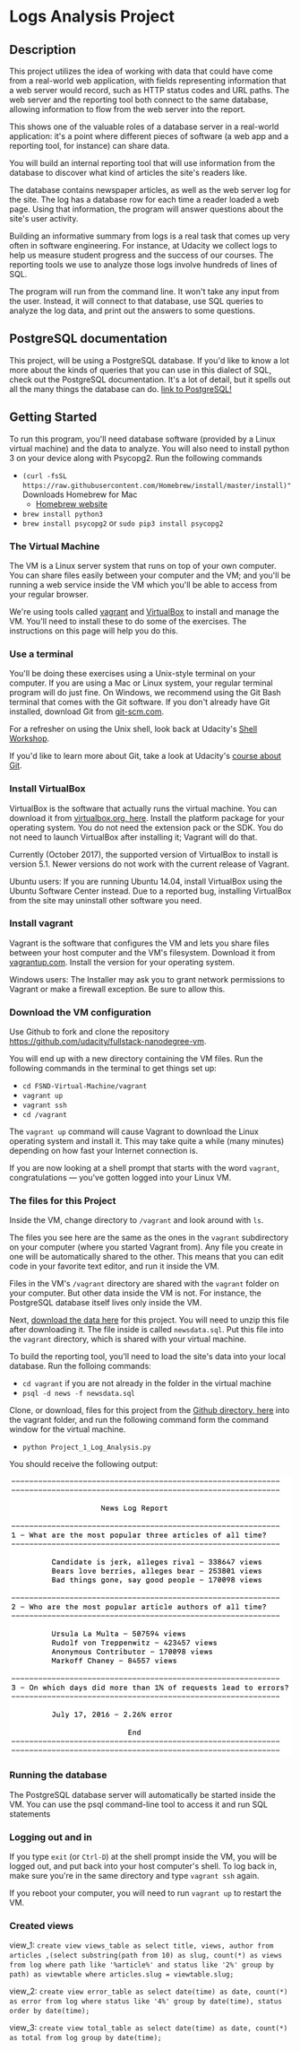 # Logs Analysis Project
## Description
This project utilizes the idea of working with data that could have come from a real-world web application, with fields representing information that a web server would record, such as HTTP status codes and URL paths. The web server and the reporting tool both connect to the same database, allowing information to flow from the web server into the report.

This shows one of the valuable roles of a database server in a real-world application: it's a point where different pieces of software (a web app and a reporting tool, for instance) can share data.

You will build an internal reporting tool that will use information from the database to discover what kind of articles the site's readers like.

The database contains newspaper articles, as well as the web server log for the site. The log has a database row for each time a reader loaded a web page. Using that information, the program will answer questions about the site's user activity.

Building an informative summary from logs is a real task that comes up very often in software engineering. For instance, at Udacity we collect logs to help us measure student progress and the success of our courses. The reporting tools we use to analyze those logs involve hundreds of lines of SQL.

The program will run from the command line. It won't take any input from the user. Instead, it will connect to that database, use SQL queries to analyze the log data, and print out the answers to some questions.

## PostgreSQL documentation
This project, will be using a PostgreSQL database. If you'd like to know a lot more about the kinds of queries that you can use in this dialect of SQL, check out the PostgreSQL documentation. It's a lot of detail, but it spells out all the many things the database can do. [link to PostgreSQL!](https://www.postgresql.org/docs/9.5/index.html)

## Getting Started
To run this program, you'll need database software (provided by a Linux virtual machine) and the data to analyze. You will also need to install python 3 on your device along with Psycopg2. Run the following commands
* `(curl -fsSL https://raw.githubusercontent.com/Homebrew/install/master/install)"`Downloads Homebrew for Mac
  * [Homebrew website](https://brew.sh)
* `brew install python3`
* `brew install psycopg2` or `sudo pip3 install psycopg2`

### The Virtual Machine
The VM is a Linux server system that runs on top of your own computer. You can share files easily between your computer and the VM; and you'll be running a web service inside the VM which you'll be able to access from your regular browser.

We're using tools called [vagrant](https://www.vagrantup.com) and [VirtualBox](https://www.virtualbox.org/wiki/Download_Old_Builds_5_1) to install and manage the VM. You'll need to install these to do some of the exercises. The instructions on this page will help you do this.

### Use a terminal
You'll be doing these exercises using a Unix-style terminal on your computer. If you are using a Mac or Linux system, your regular terminal program will do just fine. On Windows, we recommend using the Git Bash terminal that comes with the Git software. If you don't already have Git installed, download Git from [git-scm.com](https://git-scm.com/downloads).

For a refresher on using the Unix shell, look back at Udacity's [Shell Workshop](https://www.udacity.com/course/shell-workshop--ud206).

If you'd like to learn more about Git, take a look at Udacity's [course about Git](https://www.udacity.com/course/version-control-with-git--ud123).

### Install VirtualBox
VirtualBox is the software that actually runs the virtual machine. You can download it from [virtualbox.org, here](https://www.virtualbox.org/wiki/Download_Old_Builds_5_1). Install the platform package for your operating system. You do not need the extension pack or the SDK. You do not need to launch VirtualBox after installing it; Vagrant will do that.

Currently (October 2017), the supported version of VirtualBox to install is version 5.1. Newer versions do not work with the current release of Vagrant.

Ubuntu users: If you are running Ubuntu 14.04, install VirtualBox using the Ubuntu Software Center instead. Due to a reported bug, installing VirtualBox from the site may uninstall other software you need.

### Install vagrant
Vagrant is the software that configures the VM and lets you share files between your host computer and the VM's filesystem. Download it from [vagrantup.com](https://www.vagrantup.com). Install the version for your operating system.

Windows users: The Installer may ask you to grant network permissions to Vagrant or make a firewall exception. Be sure to allow this.

### Download the VM configuration
Use Github to fork and clone the repository https://github.com/udacity/fullstack-nanodegree-vm.

You will end up with a new directory containing the VM files.
Run the following commands in the terminal to get things set up:
* `cd FSND-Virtual-Machine/vagrant`
* `vagrant up`
* `vagrant ssh`
* `cd /vagrant`

The `vagrant up` command will cause Vagrant to download the Linux operating system and install it. This may take quite a while (many minutes) depending on how fast your Internet connection is.

If you are now looking at a shell prompt that starts with the word `vagrant`, congratulations — you've gotten logged into your Linux VM.

### The files for this Project
Inside the VM, change directory to `/vagrant` and look around with `ls`.

The files you see here are the same as the ones in the `vagrant` subdirectory on your computer (where you started Vagrant from). Any file you create in one will be automatically shared to the other. This means that you can edit code in your favorite text editor, and run it inside the VM.

Files in the VM's `/vagrant` directory are shared with the `vagrant` folder on your computer. But other data inside the VM is not. For instance, the PostgreSQL database itself lives only inside the VM.

Next, [download the data here](https://d17h27t6h515a5.cloudfront.net/topher/2016/August/57b5f748_newsdata/newsdata.zip) for this project. You will need to unzip this file after downloading it. The file inside is called `newsdata.sql`. Put this file into the `vagrant` directory, which is shared with your virtual machine.

To build the reporting tool, you'll need to load the site's data into your local database. Run the folloing commands:
* `cd vagrant` if you are not already in the folder in the virtual machine
* `psql -d news -f newsdata.sql`

Clone, or download, files for this project from the [Github directory, here](https://github.com/joseakamaru/Fullstack_Pojects_Udacity/tree/master/FSND-Virtual-Machine/vagrant/logAnalysisProject) into the vagrant folder, and run the following command form the command window for the virtual machine.

* `python Project_1_Log_Analysis.py`

You should receive the following output:

![Output Image](images/output_text.png)

### Running the database
The PostgreSQL database server will automatically be started inside the VM. You can use the psql command-line tool to access it and run SQL statements

### Logging out and in
If you type `exit` (or `Ctrl-D`) at the shell prompt inside the VM, you will be logged out, and put back into your host computer's shell. To log back in, make sure you're in the same directory and type `vagrant ssh` again.

If you reboot your computer, you will need to run `vagrant up` to restart the VM.

### Created views
view_1:
`create view views_table as select title, views, author
            from articles ,(select substring(path from 10) as slug, count(*)
            as views from log where path like '%article%' and
            status like '2%' group by path) as viewtable where
            articles.slug = viewtable.slug;`

view_2:
`create view error_table as select date(time) as date,
            count(*) as error from log where status like '4%'
            group by date(time), status order by date(time);`

view_3:
`create view total_table as select date(time) as date,
            count(*) as total from log group by date(time);`
